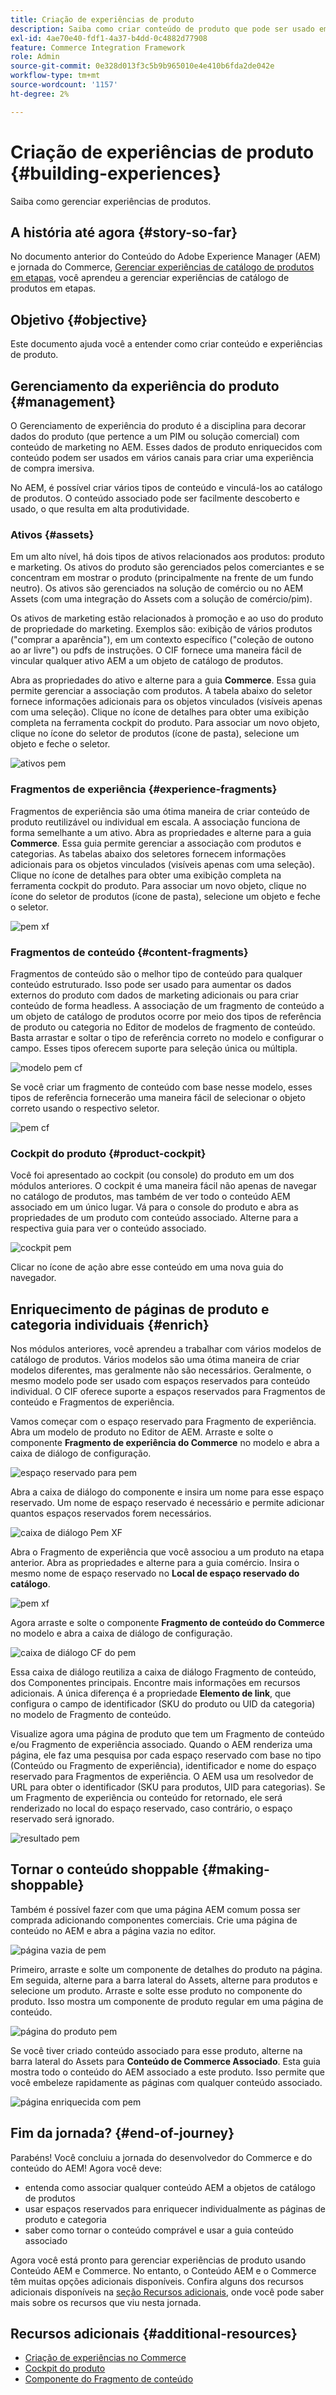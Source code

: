 ```yaml
---
title: Criação de experiências de produto
description: Saiba como criar conteúdo de produto que pode ser usado em vários canais para criar uma experiência de compra imersiva.
exl-id: 4ae70e40-fdf1-4a37-b4dd-0c4882d77908
feature: Commerce Integration Framework
role: Admin
source-git-commit: 0e328d013f3c5b9b965010e4e410b6fda2de042e
workflow-type: tm+mt
source-wordcount: '1157'
ht-degree: 2%

---
```


# Criação de experiências de produto {#building-experiences}

Saiba como gerenciar experiências de produtos.

## A história até agora {#story-so-far}

No documento anterior do Conteúdo do Adobe Experience Manager (AEM) e jornada do Commerce, [Gerenciar experiências de catálogo de produtos em etapas](staged-catalog.md), você aprendeu a gerenciar experiências de catálogo de produtos em etapas.

## Objetivo {#objective}

Este documento ajuda você a entender como criar conteúdo e experiências de produto.

## Gerenciamento da experiência do produto {#management}

O Gerenciamento de experiência do produto é a disciplina para decorar dados do produto (que pertence a um PIM ou solução comercial) com conteúdo de marketing no AEM. Esses dados de produto enriquecidos com conteúdo podem ser usados em vários canais para criar uma experiência de compra imersiva.

No AEM, é possível criar vários tipos de conteúdo e vinculá-los ao catálogo de produtos. O conteúdo associado pode ser facilmente descoberto e usado, o que resulta em alta produtividade.

### Ativos {#assets}

Em um alto nível, há dois tipos de ativos relacionados aos produtos: produto e marketing. Os ativos do produto são gerenciados pelos comerciantes e se concentram em mostrar o produto (principalmente na frente de um fundo neutro). Os ativos são gerenciados na solução de comércio ou no AEM Assets (com uma integração do Assets com a solução de comércio/pim).

Os ativos de marketing estão relacionados à promoção e ao uso do produto de propriedade do marketing. Exemplos são: exibição de vários produtos (&quot;comprar a aparência&quot;), em um contexto específico (&quot;coleção de outono ao ar livre&quot;) ou pdfs de instruções. O CIF fornece uma maneira fácil de vincular qualquer ativo AEM a um objeto de catálogo de produtos.

Abra as propriedades do ativo e alterne para a guia **Commerce**. Essa guia permite gerenciar a associação com produtos. A tabela abaixo do seletor fornece informações adicionais para os objetos vinculados (visíveis apenas com uma seleção). Clique no ícone de detalhes para obter uma exibição completa na ferramenta cockpit do produto. Para associar um novo objeto, clique no ícone do seletor de produtos (ícone de pasta), selecione um objeto e feche o seletor.

![ativos pem](assets/pem-assets.png)

### Fragmentos de experiência {#experience-fragments}

Fragmentos de experiência são uma ótima maneira de criar conteúdo de produto reutilizável ou individual em escala. A associação funciona de forma semelhante a um ativo. Abra as propriedades e alterne para a guia **Commerce**. Essa guia permite gerenciar a associação com produtos e categorias. As tabelas abaixo dos seletores fornecem informações adicionais para os objetos vinculados (visíveis apenas com uma seleção). Clique no ícone de detalhes para obter uma exibição completa na ferramenta cockpit do produto. Para associar um novo objeto, clique no ícone do seletor de produtos (ícone de pasta), selecione um objeto e feche o seletor.

![pem xf](assets/pem-xf.png)

### Fragmentos de conteúdo {#content-fragments}

Fragmentos de conteúdo são o melhor tipo de conteúdo para qualquer conteúdo estruturado. Isso pode ser usado para aumentar os dados externos do produto com dados de marketing adicionais ou para criar conteúdo de forma headless. A associação de um fragmento de conteúdo a um objeto de catálogo de produtos ocorre por meio dos tipos de referência de produto ou categoria no Editor de modelos de fragmento de conteúdo. Basta arrastar e soltar o tipo de referência correto no modelo e configurar o campo. Esses tipos oferecem suporte para seleção única ou múltipla.

![modelo pem cf](assets/pem-cf-model.png)

Se você criar um fragmento de conteúdo com base nesse modelo, esses tipos de referência fornecerão uma maneira fácil de selecionar o objeto correto usando o respectivo seletor.

![pem cf](assets/pem-cf.png)

### Cockpit do produto {#product-cockpit}

Você foi apresentado ao cockpit (ou console) do produto em um dos módulos anteriores. O cockpit é uma maneira fácil não apenas de navegar no catálogo de produtos, mas também de ver todo o conteúdo AEM associado em um único lugar. Vá para o console do produto e abra as propriedades de um produto com conteúdo associado. Alterne para a respectiva guia para ver o conteúdo associado.

![cockpit pem](assets/pem-cockpit.png)

Clicar no ícone de ação abre esse conteúdo em uma nova guia do navegador.

## Enriquecimento de páginas de produto e categoria individuais {#enrich}

Nos módulos anteriores, você aprendeu a trabalhar com vários modelos de catálogo de produtos. Vários modelos são uma ótima maneira de criar modelos diferentes, mas geralmente não são necessários. Geralmente, o mesmo modelo pode ser usado com espaços reservados para conteúdo individual. O CIF oferece suporte a espaços reservados para Fragmentos de conteúdo e Fragmentos de experiência.

Vamos começar com o espaço reservado para Fragmento de experiência. Abra um modelo de produto no Editor de AEM. Arraste e solte o componente **Fragmento de experiência do Commerce** no modelo e abra a caixa de diálogo de configuração.

![espaço reservado para pem](assets/pem-placeholder.png)

Abra a caixa de diálogo do componente e insira um nome para esse espaço reservado. Um nome de espaço reservado é necessário e permite adicionar quantos espaços reservados forem necessários.

![caixa de diálogo Pem XF](assets/pem-dialog-xf.png)

Abra o Fragmento de experiência que você associou a um produto na etapa anterior. Abra as propriedades e alterne para a guia comércio. Insira o mesmo nome de espaço reservado no **Local de espaço reservado do catálogo**.

![pem xf](assets/pem-xf.png)

Agora arraste e solte o componente **Fragmento de conteúdo do Commerce** no modelo e abra a caixa de diálogo de configuração.

![caixa de diálogo CF do pem](assets/pem-dialog-cf.png)

Essa caixa de diálogo reutiliza a caixa de diálogo Fragmento de conteúdo, dos Componentes principais. Encontre mais informações em recursos adicionais. A única diferença é a propriedade **Elemento de link**, que configura o campo de identificador (SKU do produto ou UID da categoria) no modelo de Fragmento de conteúdo.

Visualize agora uma página de produto que tem um Fragmento de conteúdo e/ou Fragmento de experiência associado. Quando o AEM renderiza uma página, ele faz uma pesquisa por cada espaço reservado com base no tipo (Conteúdo ou Fragmento de experiência), identificador e nome do espaço reservado para Fragmentos de experiência. O AEM usa um resolvedor de URL para obter o identificador (SKU para produtos, UID para categorias). Se um Fragmento de experiência ou conteúdo for retornado, ele será renderizado no local do espaço reservado, caso contrário, o espaço reservado será ignorado.

![resultado pem](assets/pem-result.png)

## Tornar o conteúdo shoppable {#making-shoppable}

Também é possível fazer com que uma página AEM comum possa ser comprada adicionando componentes comerciais. Crie uma página de conteúdo no AEM e abra a página vazia no editor.

![página vazia de pem](assets/pem-page-empty.png)

Primeiro, arraste e solte um componente de detalhes do produto na página. Em seguida, alterne para a barra lateral do Assets, alterne para produtos e selecione um produto. Arraste e solte esse produto no componente do produto. Isso mostra um componente de produto regular em uma página de conteúdo.

![página do produto pem](assets/pem-page-product.png)

Se você tiver criado conteúdo associado para esse produto, alterne na barra lateral do Assets para **Conteúdo de Commerce Associado**. Esta guia mostra todo o conteúdo do AEM associado a este produto. Isso permite que você embeleze rapidamente as páginas com qualquer conteúdo associado.

![página enriquecida com pem](assets/pem-page-enriched.png)

## Fim da jornada? {#end-of-journey}

Parabéns! Você concluiu a jornada do desenvolvedor do Commerce e do conteúdo do AEM! Agora você deve:

* entenda como associar qualquer conteúdo AEM a objetos de catálogo de produtos
* usar espaços reservados para enriquecer individualmente as páginas de produto e categoria
* saber como tornar o conteúdo comprável e usar a guia conteúdo associado

Agora você está pronto para gerenciar experiências de produto usando Conteúdo AEM e Commerce. No entanto, o Conteúdo AEM e o Commerce têm muitas opções adicionais disponíveis. Confira alguns dos recursos adicionais disponíveis na [seção Recursos adicionais](#additional-resources), onde você pode saber mais sobre os recursos que viu nesta jornada.

## Recursos adicionais {#additional-resources}

* [Criação de experiências no Commerce](/help/commerce-cloud/authoring/authoring-commerce-experiences.md)
* [Cockpit do produto](/help/commerce-cloud/authoring/product-cockpit.md)
* [Componente do Fragmento de conteúdo](https://experienceleague.adobe.com/docs/experience-manager-core-components/using/wcm-components/content-fragment-component.html?lang=pt-BR)

